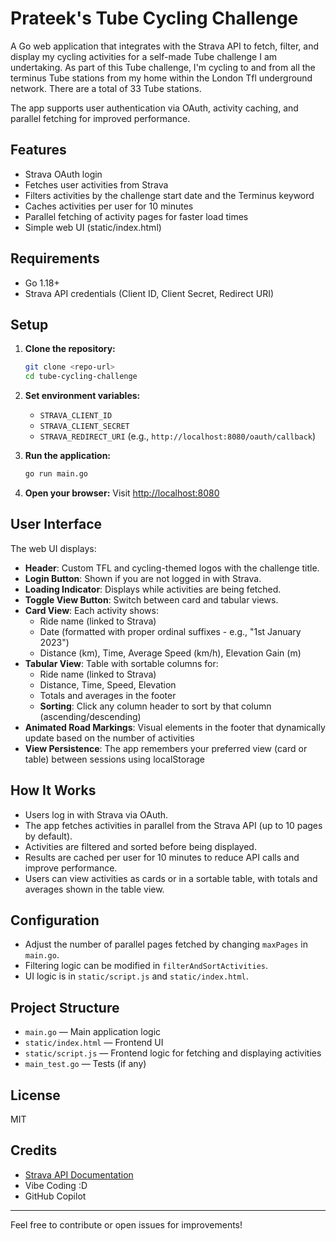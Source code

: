 # Prateek's Tube Cycling Challenge

A Go web application that integrates with the Strava API to fetch, filter, and display my cycling activities for a self-made Tube challenge I am undertaking.
As part of this Tube challenge, I'm cycling to and from all the terminus Tube stations from my home within the London Tfl underground network. There are a total of 33 Tube stations.

The app supports user authentication via OAuth, activity caching, and parallel fetching for improved performance.

## Features
- Strava OAuth login
- Fetches user activities from Strava
- Filters activities by the challenge start date and the Terminus keyword
- Caches activities per user for 10 minutes
- Parallel fetching of activity pages for faster load times
- Simple web UI (static/index.html)

## Requirements
- Go 1.18+
- Strava API credentials (Client ID, Client Secret, Redirect URI)

## Setup
1. **Clone the repository:**
   ```sh
   git clone <repo-url>
   cd tube-cycling-challenge
   ```
2. **Set environment variables:**
   - `STRAVA_CLIENT_ID`
   - `STRAVA_CLIENT_SECRET`
   - `STRAVA_REDIRECT_URI` (e.g., `http://localhost:8080/oauth/callback`)

3. **Run the application:**
   ```sh
   go run main.go
   ```

4. **Open your browser:**
   Visit [http://localhost:8080](http://localhost:8080)

## User Interface
The web UI displays:
- **Header**: Custom TFL and cycling-themed logos with the challenge title.
- **Login Button**: Shown if you are not logged in with Strava.
- **Loading Indicator**: Displays while activities are being fetched.
- **Toggle View Button**: Switch between card and tabular views.
- **Card View**: Each activity shows:
  - Ride name (linked to Strava)
  - Date (formatted with proper ordinal suffixes - e.g., "1st January 2023")
  - Distance (km), Time, Average Speed (km/h), Elevation Gain (m)
- **Tabular View**: Table with sortable columns for:
  - Ride name (linked to Strava)
  - Distance, Time, Speed, Elevation
  - Totals and averages in the footer
  - **Sorting**: Click any column header to sort by that column (ascending/descending)
- **Animated Road Markings**: Visual elements in the footer that dynamically update based on the number of activities
- **View Persistence**: The app remembers your preferred view (card or table) between sessions using localStorage

## How It Works
- Users log in with Strava via OAuth.
- The app fetches activities in parallel from the Strava API (up to 10 pages by default).
- Activities are filtered and sorted before being displayed.
- Results are cached per user for 10 minutes to reduce API calls and improve performance.
- Users can view activities as cards or in a sortable table, with totals and averages shown in the table view.

## Configuration
- Adjust the number of parallel pages fetched by changing `maxPages` in `main.go`.
- Filtering logic can be modified in `filterAndSortActivities`.
- UI logic is in `static/script.js` and `static/index.html`.

## Project Structure
- `main.go` — Main application logic
- `static/index.html` — Frontend UI
- `static/script.js` — Frontend logic for fetching and displaying activities
- `main_test.go` — Tests (if any)

## License
MIT

## Credits
- [Strava API Documentation](https://developers.strava.com/docs/)
- Vibe Coding :D
- GitHub Copilot

---

Feel free to contribute or open issues for improvements!